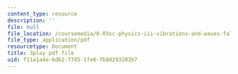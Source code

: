```yaml
---
content_type: resource
description: ''
file: null
file_location: /coursemedia/8-03sc-physics-iii-vibrations-and-waves-fall-2016/f11a1a4e6db277451fe6fb8d293203b7_0oUSmdQ-WaA.pdf
file_type: application/pdf
resourcetype: Document
title: 3play pdf file
uid: f11a1a4e-6db2-7745-1fe6-fb8d293203b7
---
```


